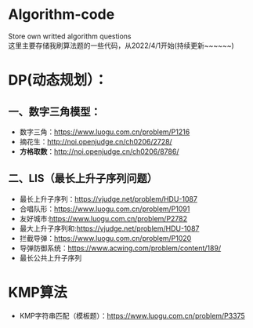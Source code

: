 # Algorithm-code
Store own writted algorithm questions  
这里主要存储我刷算法题的一些代码，从2022/4/1开始(持续更新~~~~~~)
# DP(动态规划）：
## 一、数字三角模型：
  + 数字三角：https://www.luogu.com.cn/problem/P1216
  + 摘花生：http://noi.openjudge.cn/ch0206/2728/
  + **方格取数**：http://noi.openjudge.cn/ch0206/8786/
## 二、LIS（最长上升子序列问题）
  + 最长上升子序列：https://vjudge.net/problem/HDU-1087
  + 合唱队形：https://www.luogu.com.cn/problem/P1091
  + 友好城市:https://www.luogu.com.cn/problem/P2782
  + 最大上升子序列和:https://vjudge.net/problem/HDU-1087
  + 拦截导弹：https://www.luogu.com.cn/problem/P1020
  + 导弹防御系统：https://www.acwing.com/problem/content/189/
  + 最长公共上升子序列
# KMP算法
  + KMP字符串匹配（模板题）：https://www.luogu.com.cn/problem/P3375
